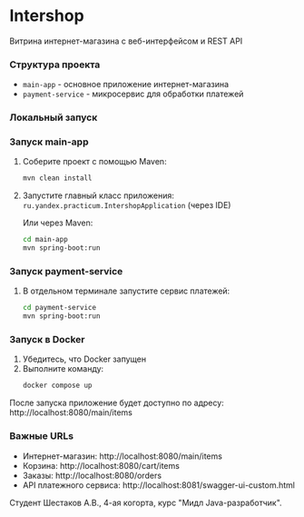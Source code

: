 # Intershop
Витрина интернет-магазина с веб-интерфейсом и REST API

### Структура проекта
- `main-app` - основное приложение интернет-магазина
- `payment-service` - микросервис для обработки платежей

### Локальный запуск

### Запуск main-app
1. Соберите проект с помощью Maven:
   ```bash
   mvn clean install
   ```

2. Запустите главный класс приложения:  
   `ru.yandex.practicum.IntershopApplication` (через IDE)

   Или через Maven:
   ```bash
   cd main-app
   mvn spring-boot:run
   ```

### Запуск payment-service
1. В отдельном терминале запустите сервис платежей:
   ```bash
   cd payment-service
   mvn spring-boot:run
   ```

### Запуск в Docker

1. Убедитесь, что Docker запущен
2. Выполните команду:
   ```bash
   docker compose up
   ```

После запуска приложение будет доступно по адресу:
http://localhost:8080/main/items

### Важные URLs
- Интернет-магазин: http://localhost:8080/main/items
- Корзина: http://localhost:8080/cart/items
- Заказы: http://localhost:8080/orders
- API платежного сервиса: http://localhost:8081/swagger-ui-custom.html

Студент Шестаков А.В., 4-ая когорта, курс "Мидл Java-разработчик".